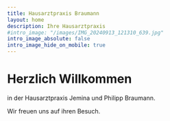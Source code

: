 ```yaml
---
title: Hausarztpraxis Braumann
layout: home
description: Ihre Hausarztpraxis
#intro_image: "/images/IMG_20240913_121310_639.jpg"
intro_image_absolute: false
intro_image_hide_on_mobile: true
---
```


# Herzlich Willkommen

in der Hausarztpraxis Jemina und Philipp Braumann.

Wir freuen uns auf ihren Besuch.


